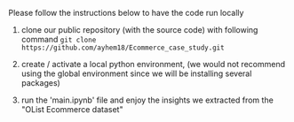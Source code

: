 Please follow the instructions below to have the code run locally

1. clone our public repository (with the source code) with following command
```git clone https://github.com/ayhem18/Ecommerce_case_study.git```

2. create / activate a local python environment, (we would not recommend using the global environment since we will be installing several packages)

3. run the 'main.ipynb' file and enjoy the insights we extracted from the "OList Ecommerce dataset"
